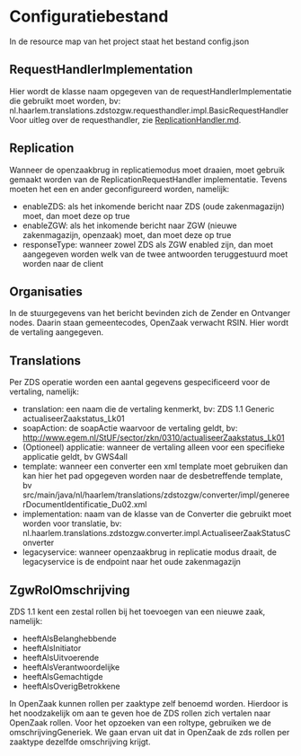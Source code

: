 # Configuratiebestand
In de resource map van het project staat het bestand config.json

## RequestHandlerImplementation
Hier wordt de klasse naam opgegeven van de requestHandlerImplementatie die gebruikt moet worden, bv: nl.haarlem.translations.zdstozgw.requesthandler.impl.BasicRequestHandler
Voor uitleg over de requesthandler, zie [ReplicationHandler.md](ReplicationHandler.md).

## Replication
Wanneer de openzaakbrug in replicatiemodus moet draaien, moet gebruik gemaakt worden van de ReplicationRequestHandler implementatie. Tevens moeten het een en ander geconfigureerd worden, namelijk:
- enableZDS: als het inkomende bericht naar ZDS (oude zakenmagazijn) moet, dan moet deze op true
- enableZGW: als het inkomende bericht naar ZGW (nieuwe zakenmagazijn, openzaak) moet, dan moet deze op true
- responseType: wanneer zowel ZDS als ZGW enabled zijn, dan moet aangegeven worden welk van de twee antwoorden teruggestuurd moet worden naar de client

## Organisaties
In de stuurgegevens van het bericht bevinden zich de Zender en Ontvanger nodes. Daarin staan gemeentecodes, OpenZaak verwacht RSIN. Hier wordt de vertaling aangegeven.

## Translations
Per ZDS operatie worden een aantal gegevens gespecificeerd voor de vertaling, namelijk:
- translation: een naam die de vertaling kenmerkt, bv: ZDS 1.1 Generic actualiseerZaakstatus_Lk01
- soapAction: de soapActie waarvoor de vertaling geldt, bv: http://www.egem.nl/StUF/sector/zkn/0310/actualiseerZaakstatus_Lk01
- (Optioneel) applicatie: wanneer de vertaling alleen voor een specifieke applicatie geldt, bv GWS4all  
- template: wanneer een converter een xml template moet gebruiken dan kan hier het pad opgegeven worden naar de desbetreffende template, bv src/main/java/nl/haarlem/translations/zdstozgw/converter/impl/genereerDocumentIdentificatie_Du02.xml
- implementation: naam van de klasse van de Converter die gebruikt moet worden voor translatie, bv: nl.haarlem.translations.zdstozgw.converter.impl.ActualiseerZaakStatusConverter
- legacyservice: wanneer openzaakbrug in replicatie modus draait, de legacyservice is de endpoint naar het oude zakenmagazijn

## ZgwRolOmschrijving
ZDS 1.1 kent een zestal rollen bij het toevoegen van een nieuwe zaak, namelijk: 
- heeftAlsBelanghebbende
- heeftAlsInitiator
- heeftAlsUitvoerende
- heeftAlsVerantwoordelijke
- heeftAlsGemachtigde
- heeftAlsOverigBetrokkene

In OpenZaak kunnen rollen per zaaktype zelf benoemd worden. Hierdoor is het noodzakelijk om aan te geven hoe de ZDS rollen zich vertalen naar OpenZaak rollen. Voor het opzoeken van een roltype, gebruiken we de omschrijvingGeneriek. We gaan ervan uit dat in OpenZaak de zds rollen per zaaktype dezelfde omschrijving krijgt.